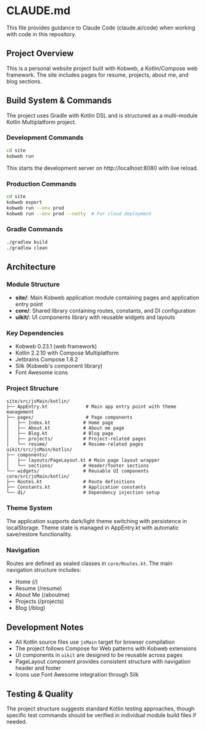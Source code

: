 # CLAUDE.md

This file provides guidance to Claude Code (claude.ai/code) when working with code in this repository.

## Project Overview

This is a personal website project built with Kobweb, a Kotlin/Compose web framework. The site includes pages for resume, projects, about me, and blog sections.

## Build System & Commands

The project uses Gradle with Kotlin DSL and is structured as a multi-module Kotlin Multiplatform project.

### Development Commands
```bash
cd site
kobweb run
```
This starts the development server on http://localhost:8080 with live reload.

### Production Commands
```bash
cd site
kobweb export
kobweb run --env prod
kobweb run --env prod --notty  # For cloud deployment
```

### Gradle Commands
```bash
./gradlew build
./gradlew clean
```

## Architecture

### Module Structure
- **site/**: Main Kobweb application module containing pages and application entry point
- **core/**: Shared library containing routes, constants, and DI configuration
- **uikit/**: UI components library with reusable widgets and layouts

### Key Dependencies
- Kobweb 0.23.1 (web framework)
- Kotlin 2.2.10 with Compose Multiplatform
- Jetbrains Compose 1.8.2
- Silk (Kobweb's component library)
- Font Awesome icons

### Project Structure
```
site/src/jsMain/kotlin/
├── AppEntry.kt              # Main app entry point with theme management
├── pages/                   # Page components
│   ├── Index.kt            # Home page
│   ├── About.kt            # About me page
│   ├── Blog.kt             # Blog page
│   ├── projects/           # Project-related pages
│   └── resume/             # Resume-related pages
uikit/src/jsMain/kotlin/
├── components/
│   ├── layouts/PageLayout.kt # Main page layout wrapper
│   └── sections/           # Header/footer sections
└── widgets/                # Reusable UI components
core/src/jsMain/kotlin/
├── Routes.kt               # Route definitions
├── Constants.kt            # Application constants
└── di/                     # Dependency injection setup
```

### Theme System
The application supports dark/light theme switching with persistence in localStorage. Theme state is managed in AppEntry.kt with automatic save/restore functionality.

### Navigation
Routes are defined as sealed classes in `core/Routes.kt`. The main navigation structure includes:
- Home (/)
- Resume (/resume)
- About Me (/aboutme)
- Projects (/projects)
- Blog (/blog)

## Development Notes

- All Kotlin source files use `jsMain` target for browser compilation
- The project follows Compose for Web patterns with Kobweb extensions
- UI components in `uikit` are designed to be reusable across pages
- PageLayout component provides consistent structure with navigation header and footer
- Icons use Font Awesome integration through Silk

## Testing & Quality

The project structure suggests standard Kotlin testing approaches, though specific test commands should be verified in individual module build files if needed.